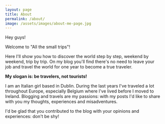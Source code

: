 ```yaml
---
layout: page
title: About
permalink: /about/
image: /assets/images/about-me-page.jpg
---
```


Hey guys!

Welcome to "All the small trips"!

Here I'll show you how to discover the world step by step, weekend by weekend, trip by trip.
On my blog you'll find there's no need to leave your job and travel the world for one year to become a true traveler.

**My slogan is: be travelers, not tourists!**

I am an Italian girl based in Dublin. During the last years I've traveled a lot throughout Europe, especially Belgium where I've lived before I moved to Ireland.
Blogging and travels are my passions: with my posts I'd like to share with you my thoughts, experiences and misadventures.



I'd be glad that you contributed to the blog with your opinions and experiences: don't be shy!

